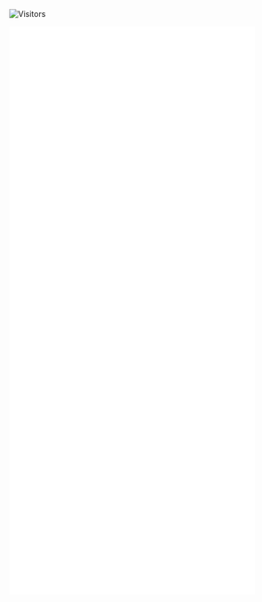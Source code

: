 <!--
**TopperBG/TopperBG** is a ✨ _special_ ✨ repository because its `README.md` (this file) appears on your GitHub profile.

Here are some ideas to get you started:
### Hi there 👋
- 🔭 I’m currently working on ...
- 🌱 I’m currently learning ...
- 👯 I’m looking to collaborate on ...
- 🤔 I’m looking for help with ...
- 💬 Ask me about ...
- 📫 How to reach me: ...
- 😄 Pronouns: ...
- ⚡ Fun fact: ...
<img alt="Metrics" src="https://metrics.lecoq.io/TopperBG?template=classic&config.timezone=Europe%2FSofia"/>
![Metrics](/github-metrics.svg)
-->

<img alt="Visitors" src="https://visitor-badge.laobi.icu/badge?page_id=TopperBG"/>

![Metrics](/metrics.base.svg)
